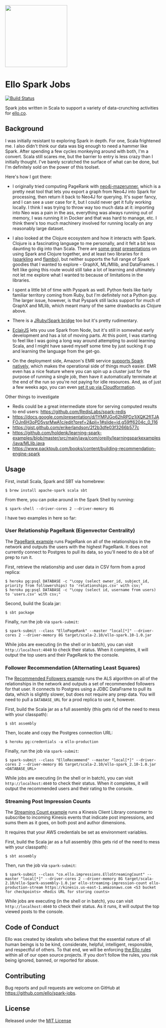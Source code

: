 <img src="http://d324imu86q1bqn.cloudfront.net/uploads/user/avatar/641/large_Ello.1000x1000.png" width="200px" height="200px" />

# Ello Spark Jobs

[![Build Status](https://travis-ci.org/ello/spark-jobs.svg?branch=master)](https://travis-ci.org/ello/spark-jobs)

Spark jobs written in Scala to support a variety of data-crunching activities for [ello.co](http://ello.co).

## Background
I was initially resistant to exploring Spark in depth. For one, Scala frightened me. I also didn't think our data was big enough to need a hammer like Spark. After spending a few cycles monkeying around with both, I'm a convert. Scala still scares me, but the barrier to entry is less crazy than I initially thought. I've barely scratched the surface of what can be done, but I'm definitely sold on the power of this toolset.

Here's how I got there:

- I originally tried computing PageRank with [neo4j-mazerunner](https://github.com/neo4j-contrib/neo4j-mazerunner), which is a pretty neat tool that lets you export a graph from Neo4J into Spark for processing, then return it back to Neo4J for querying. It's super fancy, and I can see a user case for it, but I could never get it fully working locally. I think I was trying to throw way too much data at it: importing into Neo was a pain in the ass, everything was always running out of memory, I was running it in Docker and that was hard to manage, etc. I think there's too much machinery involved for running locally on any reasonably large dataset.

- I also looked at the Clojure ecosystem and how it interacts with Spark. Clojure is a fascinating language to me personally, and it felt a bit less daunting to dig into than Scala. There are [some great](https://speakerdeck.com/chris_betz/spark-way) [presentations](https://speakerdeck.com/chris_betz/big-data-processing-using-apache-spark-and-clojure) on using Spark and Clojure together, and at least two libraries for it ([sparkling](https://github.com/gorillalabs/sparkling) and [flambo](https://github.com/yieldbot/flambo)), but neither supports the full range of Spark goodies that I wanted to explore - GraphX, ML/Mllib, and DataFrames. I felt like going this route would still take a lot of learning and ultimately not let me explore what I wanted to because of limitations in the libraries.

- I spent a little bit of time with Pyspark as well. Python feels like fairly familiar territory coming from Ruby, but I'm definitely not a Python guy. The larger issue, however, is that Pyspark still lacks support for much of GraphX and MLlib, which meant many of the same drawbacks as Clojure above.

- There is a [JRuby/Spark bridge](https://github.com/ondra-m/ruby-spark) too but it's pretty rudimentary.

- [EclairJS](https://github.com/EclairJS/eclairjs-node) lets you use Spark from Node, but it's still in somewhat early development and has a lot of moving parts. At this point, I was starting to feel like I was going a long way around attempting to avoid learning Scala, and I might have saved myself some time by just sucking it up and learning the language from the get-go.

- On the deployment side, Amazon's EMR service [supports Spark natively](https://aws.amazon.com/elasticmapreduce/details/spark/), which makes the operational side of things much easier. EMR even has a nice feature where you can spin up a cluster just for the purpose of running a single job, then have it automatically terminate at the end of the run so you're not paying for idle resources. And, as of just a few weeks ago, you can even [set it up via Cloudformation](https://aws.amazon.com/about-aws/whats-new/2016/02/aws-cloudformation-adds-support-for-amazon-vpc-nat-gateway-amazon-ec2-container-registry-and-more/).

Other things to investigate

- Redis could be a great intermediate store for serving computed results to end users: https://github.com/RedisLabs/spark-redis
- https://docs.google.com/presentation/d/1YMPJGo62hRPDz1iXQK2fITJAFOJn6H3oPD5vsrMwA1c/edit?pref=2&pli=1#slide=id.g59ff6204c_0_116
- https://gist.github.com/erikerlandson/2f2b3dfe03f3266b577c
- https://github.com/holdenk/learning-spark-examples/blob/master/src/main/java/com/oreilly/learningsparkexamples/java/MLlib.java
- https://www.packtpub.com/books/content/building-recommendation-engine-spark

## Usage

First, install Scala, Spark and SBT via homebrew:

    $ brew install apache-spark scala sbt

From there, you can poke around in the Spark Shell by running:

    $ spark-shell --driver-cores 2 --driver-memory 8G

I have two examples in here so far:


### User Relationship PageRank (Eigenvector Centrality)

The [PageRank example](src/main/scala/ElloPageRank.scala) runs PageRank on all of the relationships in the network and outputs the users with the highest PageRank. It does not currently connect to Postgres to pull its data, so you'll need to do a bit of prep to run it.

First, retrieve the relationship and user data in CSV form from a prod replica:

    $ heroku pg:psql DATABASE -c "\copy (select owner_id, subject_id, priority from followerships) to 'relationships.csv' with csv;"
    $ heroku pg:psql DATABASE -c "\copy (select id, username from users) to 'users.csv' with csv;"

Second, build the Scala jar:

    $ sbt package

Finally, run the job via `spark-submit`:

    $ spark-submit --class "ElloPageRank" --master "local[*]" --driver-cores 2 --driver-memory 8G target/scala-2.10/ello-spark.10-1.0.jar

While jobs are executing (in the shell or in batch), you can visit `http://localhost:4040` to check their status. When it completes, it will output the top users and their PageRank to the console.


### Follower Recommendation (Alternating Least Squares)

The [Recommended Followers example](src/main/scala/ElloRecommend.scala) runs the ALS algorithm on all of the relationships in the network and outputs a set of recommended followers for that user. It connects to Postgres using a JDBC DataFrame to pull its data, which is slightly slower, but does not require any prep data. You will need to pull a `DATABASE_URL` for a prod replica to use it, however.

First, build the Scala jar as a full assembly (this gets rid of the need to mess
with your classpath):

    $ sbt assembly

Then, locate and copy the Postgres connection URL:

    $ heroku pg:credentials -a ello-production

Finally, run the job via `spark-submit`:

    $ spark-submit --class "ElloRecommend" --master "local[*]" --driver-cores 2 --driver-memory 8G target/scala-2.10/ello-spark_2.10-1.0.jar <DATABASE_URL>

While jobs are executing (in the shell or in batch), you can visit `http://localhost:4040` to check their status. When it completes, it will output the recommended users and their rating to the console.


### Streaming Post Impression Counts

The [Streaming Count example](src/main/scala/co/ello/impressions/ElloStreamingCount.scala) runs a Kinesis Client Library consumer to subscribe to incoming Kinesis events that indicate post impressions, and sums them as it goes, on both post and author dimensions.

It requires that your AWS credentials be set as environment variables.

First, build the Scala jar as a full assembly (this gets rid of the need to mess with your classpath):

    $ sbt assembly

Then, run the job via `spark-submit`:

    $ spark-submit --class "co.ello.impressions.ElloStreamingCount" --master "local[*]" --driver-cores 2 --driver-memory 8G target/scala-2.10/ello-Spark-assembly-1.0.jar ello-streaming-impression-count ello-production-stream https://kinesis.us-east-1.amazonaws.com <S3 bucket for checkpoints> <Redis URL for storing counts>

While jobs are executing (in the shell or in batch), you can visit `http://localhost:4040` to check their status. As it runs, it will output the top viewed posts to the console.

## Code of Conduct
Ello was created by idealists who believe that the essential nature of all human beings is to be kind, considerate, helpful, intelligent, responsible, and respectful of others. To that end, we will be enforcing [the Ello rules](https://ello.co/wtf/policies/rules/) within all of our open source projects. If you don’t follow the rules, you risk being ignored, banned, or reported for abuse.

## Contributing
Bug reports and pull requests are welcome on GitHub at https://github.com/ello/spark-jobs.

## License
Released under the [MIT License](/LICENSE.txt)
